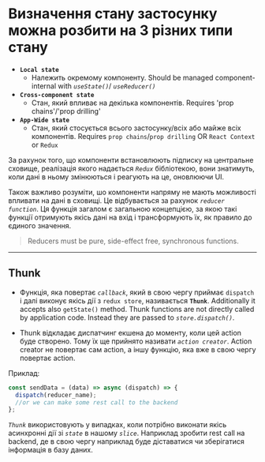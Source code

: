 # Визначення стану застосунку можна розбити на 3 різних типи стану

- **`Local state`**
  - Належить окремому компоненту. Should be managed component-internal with _`useState()`_/ _`useReducer()`_
- **`Cross-component state`**
  - Стан, який впливає на декілька компонентів. Requires 'prop chains'/'prop drilling'
- **`App-Wide state`**
  - Стан, який стосується всього застосунку/всіх або майже всіх компонентів. Requires `prop chains`/`prop drilling` OR `React Context` or `Redux`

За рахунок того, що компоненти встановлюють підписку на центральне сховище, реалізація якого надається _`Redux`_ бібліотекою, вони знатимуть, коли дані в ньому змінюються і реагують на це, оновлюючи UI.

Також важливо розуміти, шо компоненти напряму не мають можливості впливати на дані в сховищі. Це відбувається за рахунок _`reducer function`_. Ця функція загалом є загальною концепцією, за якою такі функції отримують якісь дані на вхід і трансформують їх, як правило до єдиного значення.

> Reducers must be pure, side-effect free, synchronous functions.

---

## Thunk

- Функція, яка повертає _`callback`_, який в свою чергу приймає `dispatch` і далі виконує якісь дії з `redux store`, називається **`Thunk`**. Additionally it accepts also `getState()` method. Thunk functions are not directly called by application code. Instead they are passed to _`store.dispatch()`_.

- Thunk відкладає диспатчинг екшена до моменту, коли цей action буде створено. Тому їх ще прийнято називати _`action creator`_. Action creator не повертає сам action, а іншу функцію, яка вже в свою чергу повертає action.

Приклад:

```js
const sendData = (data) => async (dispatch) => {
  dispatch(reducer_name);
  //or we can make some rest call to the backend
};
```

_`Thunk`_ використовують у випадках, коли потрібно виконати якісь асинхронні дії зі _`state`_ в нашому _`slice`_. Наприклад зробити rest call на backend, де в свою чергу наприклад буде діставатися чи зберігатися інформація в базу даних.
